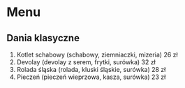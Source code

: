 # Menu

## Dania klasyczne
1. Kotlet schabowy (schabowy, ziemniaczki, mizeria) 26 zł
2. Devolay (devolay z serem, frytki, surówka) 32 zł
3. Rolada śląska (rolada, kluski śląskie, surówka) 28 zł
4. Pieczeń (pieczeń wieprzowa, kasza, surówka) 23 zł
